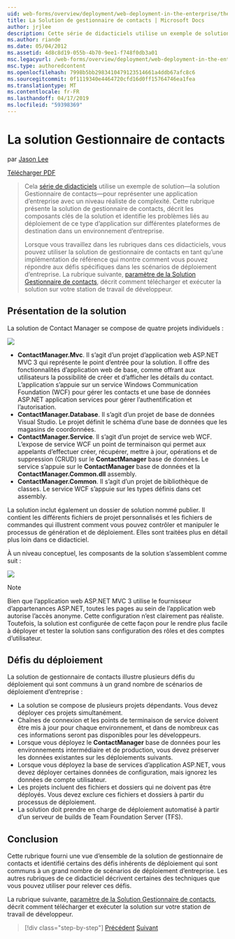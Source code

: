 ```yaml
---
uid: web-forms/overview/deployment/web-deployment-in-the-enterprise/the-contact-manager-solution
title: La Solution de gestionnaire de contacts | Microsoft Docs
author: jrjlee
description: Cette série de didacticiels utilise un exemple de solution&#x2014;la solution Gestionnaire de contacts&#x2014;pour représenter une application d’entreprise avec un niveau réaliste...
ms.author: riande
ms.date: 05/04/2012
ms.assetid: 4d8c8d19-055b-4b70-9ee1-f748f0db3a01
msc.legacyurl: /web-forms/overview/deployment/web-deployment-in-the-enterprise/the-contact-manager-solution
msc.type: authoredcontent
ms.openlocfilehash: 7998b5bb2983410479123514661a4ddb67afc8c6
ms.sourcegitcommit: 0f1119340e4464720cfd16d0ff15764746ea1fea
ms.translationtype: MT
ms.contentlocale: fr-FR
ms.lasthandoff: 04/17/2019
ms.locfileid: "59398369"
---
```

# <a name="the-contact-manager-solution"></a>La solution Gestionnaire de contacts

par [Jason Lee](https://github.com/jrjlee)

[Télécharger PDF](https://msdnshared.blob.core.windows.net/media/MSDNBlogsFS/prod.evol.blogs.msdn.com/CommunityServer.Blogs.Components.WeblogFiles/00/00/00/63/56/8130.DeployingWebAppsInEnterpriseScenarios.pdf)

> Cela [série de didacticiels](web-deployment-in-the-enterprise.md) utilise un exemple de solution&#x2014;la solution Gestionnaire de contacts&#x2014;pour représenter une application d’entreprise avec un niveau réaliste de complexité. Cette rubrique présente la solution de gestionnaire de contacts, décrit les composants clés de la solution et identifie les problèmes liés au déploiement de ce type d’application sur différentes plateformes de destination dans un environnement d’entreprise.
> 
> Lorsque vous travaillez dans les rubriques dans ces didacticiels, vous pouvez utiliser la solution de gestionnaire de contacts en tant qu’une implémentation de référence qui montre comment vous pouvez répondre aux défis spécifiques dans les scénarios de déploiement d’entreprise. La rubrique suivante, [paramètre de la Solution Gestionnaire de contacts](setting-up-the-contact-manager-solution.md), décrit comment télécharger et exécuter la solution sur votre station de travail de développeur.


## <a name="solution-overview"></a>Présentation de la solution

La solution de Contact Manager se compose de quatre projets individuels :

![](the-contact-manager-solution/_static/image1.png)

- **ContactManager.Mvc**. Il s’agit d’un projet d’application web ASP.NET MVC 3 qui représente le point d’entrée pour la solution. Il offre des fonctionnalités d’application web de base, comme offrant aux utilisateurs la possibilité de créer et d’afficher les détails du contact. L’application s’appuie sur un service Windows Communication Foundation (WCF) pour gérer les contacts et une base de données ASP.NET application services pour gérer l’authentification et l’autorisation.
- **ContactManager.Database**. Il s’agit d’un projet de base de données Visual Studio. Le projet définit le schéma d’une base de données que les magasins de coordonnées.
- **ContactManager.Service**. Il s’agit d’un projet de service web WCF. L’expose de service WCF un point de terminaison qui permet aux appelants d’effectuer créer, récupérer, mettre à jour, opérations et de suppression (CRUD) sur le **ContactManager** base de données. Le service s’appuie sur le **ContactManager** base de données et la **ContactManager.Common.dll** assembly.
- **ContactManager.Common**. Il s’agit d’un projet de bibliothèque de classes. Le service WCF s’appuie sur les types définis dans cet assembly.

La solution inclut également un dossier de solution nommé publier. Il contient les différents fichiers de projet personnalisés et les fichiers de commandes qui illustrent comment vous pouvez contrôler et manipuler le processus de génération et de déploiement. Elles sont traitées plus en détail plus loin dans ce didacticiel.

À un niveau conceptuel, les composants de la solution s’assemblent comme suit :

![](the-contact-manager-solution/_static/image2.png)

> [!NOTE]
> Bien que l’application web ASP.NET MVC 3 utilise le fournisseur d’appartenances ASP.NET, toutes les pages au sein de l’application web autorise l’accès anonyme. Cette configuration n’est clairement pas réaliste. Toutefois, la solution est configurée de cette façon pour le rendre plus facile à déployer et tester la solution sans configuration des rôles et des comptes d’utilisateur.


## <a name="deployment-challenges"></a>Défis du déploiement

La solution de gestionnaire de contacts illustre plusieurs défis du déploiement qui sont communs à un grand nombre de scénarios de déploiement d’entreprise :

- La solution se compose de plusieurs projets dépendants. Vous devez déployer ces projets simultanément.
- Chaînes de connexion et les points de terminaison de service doivent être mis à jour pour chaque environnement, et dans de nombreux cas ces informations seront pas disponibles pour les développeurs.
- Lorsque vous déployez le **ContactManager** base de données pour les environnements intermédiaire et de production, vous devez préserver les données existantes sur les déploiements suivants.
- Lorsque vous déployez la base de services d’application ASP.NET, vous devez déployer certaines données de configuration, mais ignorez les données de compte utilisateur.
- Les projets incluent des fichiers et dossiers qui ne doivent pas être déployés. Vous devez exclure ces fichiers et dossiers à partir du processus de déploiement.
- La solution doit prendre en charge de déploiement automatisé à partir d’un serveur de builds de Team Foundation Server (TFS).

## <a name="conclusion"></a>Conclusion

Cette rubrique fourni une vue d’ensemble de la solution de gestionnaire de contacts et identifié certains des défis inhérents de déploiement qui sont communs à un grand nombre de scénarios de déploiement d’entreprise. Les autres rubriques de ce didacticiel décrivent certaines des techniques que vous pouvez utiliser pour relever ces défis.

La rubrique suivante, [paramètre de la Solution Gestionnaire de contacts](setting-up-the-contact-manager-solution.md), décrit comment télécharger et exécuter la solution sur votre station de travail de développeur.

> [!div class="step-by-step"]
> [Précédent](web-deployment-in-the-enterprise.md)
> [Suivant](setting-up-the-contact-manager-solution.md)
